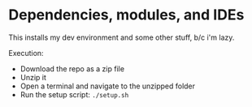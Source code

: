 # Dependencies, modules, and IDEs

This installs my dev environment and some other stuff, b/c i'm lazy.

Execution:

- Download the repo as a zip file
- Unzip it
- Open a terminal and navigate to the unzipped folder
- Run the setup script: `./setup.sh`
